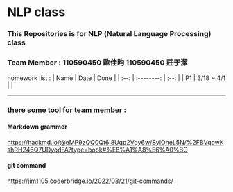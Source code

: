 # NLP class

### This Repositories is for NLP (Natural Language Processing) class

### Team Member : 110590450 歐佳昀 110590450 莊于潔

homework list :
| Name | Date | Done |
| :--: | :--------: | :--: |
| P1 | 3/18 ~ 4/1 | |

---

### there some tool for team member :

#### Markdown grammer

https://hackmd.io/@eMP9zQQ0Qt6I8Uqp2Vqy6w/SyiOheL5N/%2FBVqowKshRH246Q7UDyodFA?type=book#%E8%A1%A8%E6%A0%BC

#### git command

https://jim1105.coderbridge.io/2022/08/21/git-commands/
